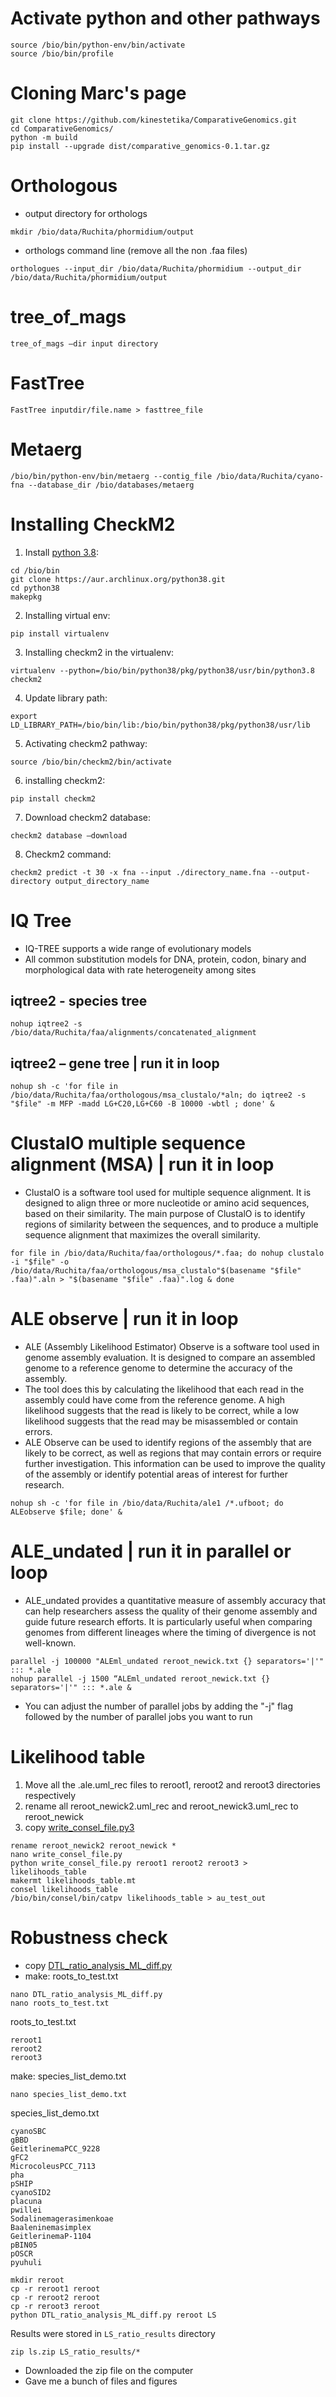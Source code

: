 # Activate python and other pathways
```
source /bio/bin/python-env/bin/activate
source /bio/bin/profile
```
# Cloning Marc's page
```
git clone https://github.com/kinestetika/ComparativeGenomics.git
cd ComparativeGenomics/
python -m build
pip install --upgrade dist/comparative_genomics-0.1.tar.gz
```

# Orthologous
- output directory for orthologs 
```
mkdir /bio/data/Ruchita/phormidium/output 
```
- orthologs command line (remove all the non .faa files)
```
orthologues --input_dir /bio/data/Ruchita/phormidium --output_dir /bio/data/Ruchita/phormidium/output 
```

# tree_of_mags
```
tree_of_mags –dir input directory
```

# FastTree
```
FastTree inputdir/file.name > fasttree_file
```

# Metaerg 
```
/bio/bin/python-env/bin/metaerg --contig_file /bio/data/Ruchita/cyano-fna --database_dir /bio/databases/metaerg 
```

# Installing CheckM2
1.	Install [python 3.8](https://aur.archlinux.org/packages/python38):
```
cd /bio/bin
git clone https://aur.archlinux.org/python38.git
cd python38
makepkg
```

2. Installing virtual env:
```
pip install virtualenv
```

3. Installing checkm2 in the virtualenv: 
```
virtualenv --python=/bio/bin/python38/pkg/python38/usr/bin/python3.8 checkm2
```

4. Update library path:
```
export LD_LIBRARY_PATH=/bio/bin/lib:/bio/bin/python38/pkg/python38/usr/lib
```

5. Activating checkm2 pathway:
```
source /bio/bin/checkm2/bin/activate
```

6. installing checkm2:
```
pip install checkm2
```

7. Download checkm2 database:
```
checkm2 database –download
```

8. Checkm2 command:
```
checkm2 predict -t 30 -x fna --input ./directory_name.fna --output-directory output_directory_name
```
# IQ Tree
- IQ-TREE supports a wide range of evolutionary models
- All common substitution models for DNA, protein, codon, binary and morphological data with rate heterogeneity among sites

## iqtree2 - species tree
```
nohup iqtree2 -s /bio/data/Ruchita/faa/alignments/concatenated_alignment
```
## iqtree2 – gene tree | run it in loop
```
nohup sh -c 'for file in /bio/data/Ruchita/faa/orthologous/msa_clustalo/*aln; do iqtree2 -s "$file" -m MFP -madd LG+C20,LG+C60 -B 10000 -wbtl ; done' &
```

# ClustalO multiple sequence alignment (MSA) | run it in loop 
- ClustalO is a software tool used for multiple sequence alignment. It is designed to align three or more nucleotide or amino acid sequences, based on their similarity. The main purpose of ClustalO is to identify regions of similarity between the sequences, and to produce a multiple sequence alignment that maximizes the overall similarity.
```
for file in /bio/data/Ruchita/faa/orthologous/*.faa; do nohup clustalo -i "$file" -o /bio/data/Ruchita/faa/orthologous/msa_clustalo"$(basename "$file" .faa)".aln > "$(basename "$file" .faa)".log & done
```

# ALE observe | run it in loop
- ALE (Assembly Likelihood Estimator) Observe is a software tool used in genome assembly evaluation. It is designed to compare an assembled genome to a reference genome to determine the accuracy of the assembly.
- The tool does this by calculating the likelihood that each read in the assembly could have come from the reference genome. A high likelihood suggests that the read is likely to be correct, while a low likelihood suggests that the read may be misassembled or contain errors.
- ALE Observe can be used to identify regions of the assembly that are likely to be correct, as well as regions that may contain errors or require further investigation. This information can be used to improve the quality of the assembly or identify potential areas of interest for further research.
```
nohup sh -c 'for file in /bio/data/Ruchita/ale1 /*.ufboot; do ALEobserve $file; done' &
```

# ALE_undated | run it in parallel or loop
- ALE_undated provides a quantitative measure of assembly accuracy that can help researchers assess the quality of their genome assembly and guide future research efforts. It is particularly useful when comparing genomes from different lineages where the timing of divergence is not well-known.
```
parallel -j 100000 "ALEml_undated reroot_newick.txt {} separators='|'" ::: *.ale
nohup parallel -j 1500 “ALEml_undated reroot_newick.txt {} separators='|'" ::: *.ale &
```
- You can adjust the number of parallel jobs by adding the "-j" flag followed by the number of parallel jobs you want to run

# Likelihood table
1. Move all the .ale.uml_rec files to reroot1, reroot2 and reroot3 directories respectively
2. rename all reroot_newick2.uml_rec and reroot_newick3.uml_rec to reroot_newick
3. copy [write_consel_file.py3](https://github.com/ak-andromeda/ALE_methods/blob/main/write_consel_file_p3.py) 

```
rename reroot_newick2 reroot_newick * 
nano write_consel_file.py 
python write_consel_file.py reroot1 reroot2 reroot3 > likelihoods_table 
makermt likelihoods_table.mt
consel likelihoods_table
/bio/bin/consel/bin/catpv likelihoods_table > au_test_out
```

# Robustness check
- copy [DTL_ratio_analysis_ML_diff.py](https://github.com/ak-andromeda/ALE_methods/blob/main/write_consel_file_p3.py)
- make: roots_to_test.txt 
```
nano DTL_ratio_analysis_ML_diff.py
nano roots_to_test.txt
```

roots_to_test.txt
```
reroot1
reroot2
reroot3
```

make: species_list_demo.txt
```
nano species_list_demo.txt
```

species_list_demo.txt
```
cyanoSBC 
gBBD               
GeitlerinemaPCC_9228 
gFC2
MicrocoleusPCC_7113 
pha
pSHIP  
cyanoSID2
placuna 
pwillei
Sodalinemagerasimenkoae
Baaleninemasimplex     
GeitlerinemaP-1104
pBIN05 
pOSCR
pyuhuli
```

```
mkdir reroot
cp -r reroot1 reroot
cp -r reroot2 reroot
cp -r reroot3 reroot
python DTL_ratio_analysis_ML_diff.py reroot LS
```
Results were stored in `LS_ratio_results` directory
```
zip ls.zip LS_ratio_results/*
```
- Downloaded the zip file on the computer
- Gave me a bunch of files and figures
